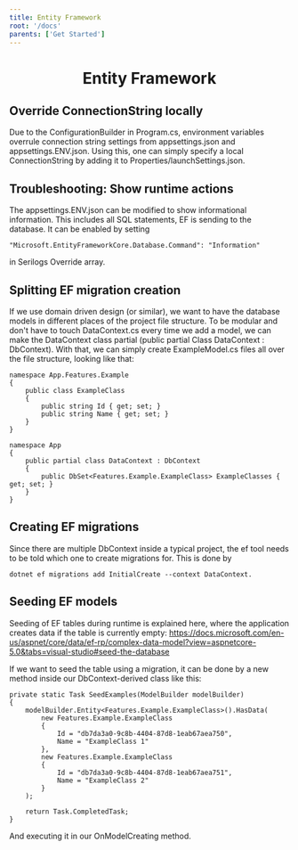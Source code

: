 ```yaml
---
title: Entity Framework
root: '/docs'
parents: ['Get Started']
---
```


<h1 align="center">
    Entity Framework
</h1>

## Override ConnectionString locally
Due to the ConfigurationBuilder in Program.cs, environment variables overrule connection string settings from appsettings.json and appsettings.ENV.json. Using this, one can simply specify a local ConnectionString by adding it to Properties/launchSettings.json.

## Troubleshooting: Show runtime actions
The appsettings.ENV.json can be modified to show informational information. This includes all SQL statements, EF is sending to the database. It can be enabled by setting

    "Microsoft.EntityFrameworkCore.Database.Command": "Information"
in Serilogs Override array.

## Splitting EF migration creation
If we use domain driven design (or similar), we want to have the database models in different places of the project file structure. To be modular and don't have to touch DataContext.cs every time we add a model, we can make the DataContext class partial (public partial Class DataContext : DbContext).
With that, we can simply create ExampleModel.cs files all over the file structure, looking like that:

    namespace App.Features.Example
    {
        public class ExampleClass
        {
            public string Id { get; set; }
            public string Name { get; set; }
        }
    }

    namespace App
    {
        public partial class DataContext : DbContext
        {
            public DbSet<Features.Example.ExampleClass> ExampleClasses { get; set; }
        }
    }

## Creating EF migrations
Since there are multiple DbContext inside a typical project, the ef tool needs to be told which one to create migrations for. This is done by

    dotnet ef migrations add InitialCreate --context DataContext.

## Seeding EF models
Seeding of EF tables during runtime is explained here, where the application creates data if the table is currently empty: https://docs.microsoft.com/en-us/aspnet/core/data/ef-rp/complex-data-model?view=aspnetcore-5.0&tabs=visual-studio#seed-the-database

If we want to seed the table using a migration, it can be done by a new method inside our DbContext-derived class like this:

    private static Task SeedExamples(ModelBuilder modelBuilder)
    {
        modelBuilder.Entity<Features.Example.ExampleClass>().HasData(
            new Features.Example.ExampleClass
            {
                Id = "db7da3a0-9c8b-4404-87d8-1eab67aea750",
                Name = "ExampleClass 1"
            },
            new Features.Example.ExampleClass
            {
                Id = "db7da3a0-9c8b-4404-87d8-1eab67aea751",
                Name = "ExampleClass 2"
            }
        );

        return Task.CompletedTask;
    }

And executing it in our OnModelCreating method.